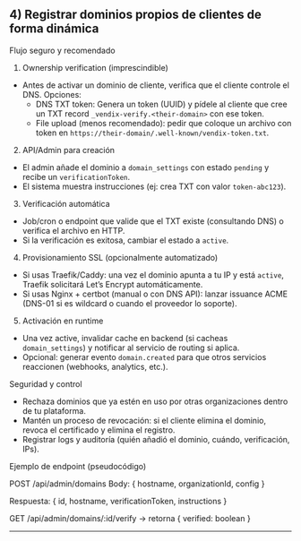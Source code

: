 ## 4) Registrar dominios propios de clientes de forma dinámica

Flujo seguro y recomendado

1) Ownership verification (imprescindible)
- Antes de activar un dominio de cliente, verifica que el cliente controle el DNS. Opciones:
  - DNS TXT token: Genera un token (UUID) y pídele al cliente que cree un TXT record `_vendix-verify.<their-domain>` con ese token.
  - File upload (menos recomendado): pedir que coloque un archivo con token en `https://their-domain/.well-known/vendix-token.txt`.

2) API/Admin para creación
- El admin añade el dominio a `domain_settings` con estado `pending` y recibe un `verificationToken`.
- El sistema muestra instrucciones (ej: crea TXT con valor `token-abc123`).

3) Verificación automática
- Job/cron o endpoint que valide que el TXT existe (consultando DNS) o verifica el archivo en HTTP.
- Si la verificación es exitosa, cambiar el estado a `active`.

4) Provisionamiento SSL (opcionalmente automatizado)
- Si usas Traefik/Caddy: una vez el dominio apunta a tu IP y está `active`, Traefik solicitará Let’s Encrypt automáticamente.
- Si usas Nginx + certbot (manual o con DNS API): lanzar issuance ACME (DNS-01 si es wildcard o cuando el proveedor lo soporte).

5) Activación en runtime
- Una vez active, invalidar cache en backend (si cacheas `domain_settings`) y notificar al servicio de routing si aplica.
- Opcional: generar evento `domain.created` para que otros servicios reaccionen (webhooks, analytics, etc.).

Seguridad y control
- Rechaza dominios que ya estén en uso por otras organizaciones dentro de tu plataforma.
- Mantén un proceso de revocación: si el cliente elimina el dominio, revoca el certificado y elimina el registro.
- Registrar logs y auditoría (quién añadió el dominio, cuándo, verificación, IPs).

Ejemplo de endpoint (pseudocódigo)

POST /api/admin/domains
Body: { hostname, organizationId, config }

Respuesta: { id, hostname, verificationToken, instructions }

GET /api/admin/domains/:id/verify -> retorna { verified: boolean }

---

